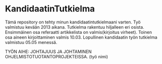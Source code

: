 KandidaatinTutkielma
===================

Tämä repository on tehty minun kandidaatintutkielmaani varten. Työ valmistuu kevään 2013 aikana. 
Tutkielma rakentuu hiljalleen eri osista. Ensimmäinen osa referaatti artikkelista on valmis(kirjoitus virheet).
Toinen osa aineen kirjoittaminen valmis 10.03. Lopullinen kandidaatin työn tutkielma valmistuu 05.05 menessä.

TYÖN AIHE: JOHTAJUUS JA JOHTAMINEN OHJELMISTOTUOTANTOPROJEKTEISSA. (työ nimi)
